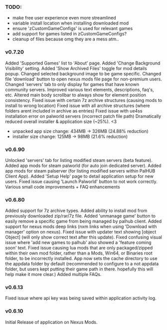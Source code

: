 
### TODO: 
- make free user experience even more streamlined
- variable install location when installing downloaded mod
- ensure 'zCustomGameConfigs' is used for relevant games
- add support for games listed in zCustomGameConfigs? 
- cleanup of files because omg they are a mess atm..


### v0.7.20
Added 'Supported Games' list to 'About' page.
Added 'Change Background Visibility' setting.
Added 'Show Archived Files' toggle for mod details popup.
Changed selected background image to be game specific.
Changed file 'download' button to open nexus mods file page for non-premium users.
Changed 'servers' tab to only display for games that have known community servers.
Improved various text elements, descriptions, faq's, etc. 
Altered main body scrollbar to always show for element position consistency.
Fixed issue with certain 7z archive structures (causing mods to install to wrong location)
Fixed issue with all archive structures (where folders arent included in archive as entries)
Fixed issue with ue4ss installation error on palworld servers (incorrect patch file path)
Dramatically reduced overall installer & application size (~25%). <3
- unpacked app size change: 434MB -> 326MB (24.88% reduction)
- installer size change: 125MB -> 98MB (21.6% reduction)

### v0.6.90
Unlocked 'servers' tab for listing modified steam servers (beta feature).
Added app mods for steam palworld (for auto join dedicated server).
Added app mods for steam palserver (for listing modified servers within PalHUB Client App).
Added 'Setup Help' page to detail application setup for new users.
Fixed issue causing 'Launch Palworld' button to not work correctly. 
Various small code improvements + FAQ enhancements

### v0.6.80
Added support for 7z archive types.
Added ability to install mod from previously downloaded zip/rar/7z file.
Added 'unmanage game' button to easily remove a specific game from being managed by palhub client. 
Added support for nexus mods deep links (nxm links when using 'Download with manager' option on nexus).
Fixed issue with updater text showing [object Object] (will only show correct text after this update).
Fixed confusing visual issue where 'add new games to palhub' also showed a 'feature coming soon' text. 
Fixed issue causing lua mods that are only packaged/zipped within their own mod folder, rather than a Mods, Win64, or Binaries root folder, to be incorrectly installed. 
App now sets the cache directory to use the appdata folder by default (recommended to configure to a not appdata folder, but users kept putting their game path in there. hopefully this will help make it more clear.)
Added multiple FAQs.


### v0.6.13
Fixed issue where api key was being saved within application activity log. 

### v0.6.10
Initial Release of application on Nexus Mods.
